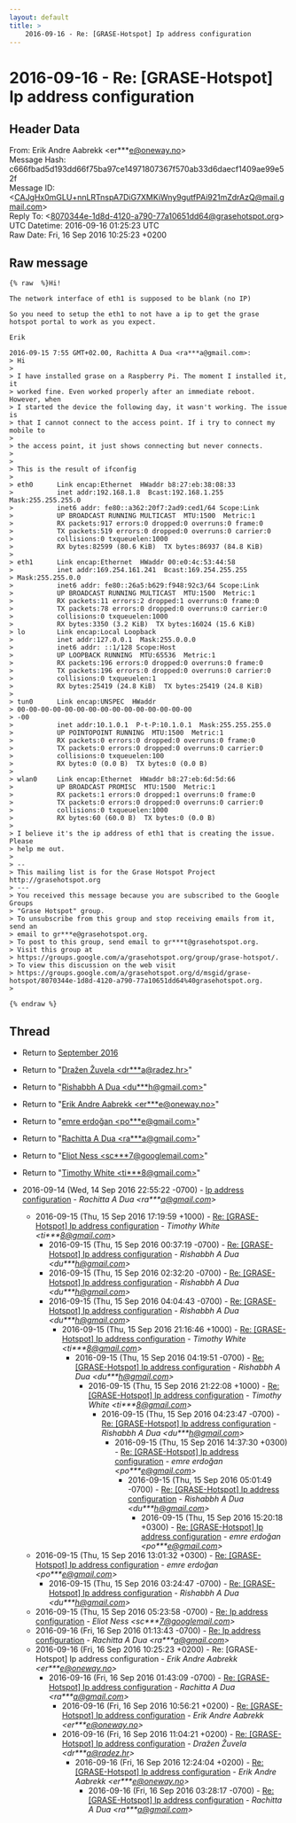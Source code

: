 ```yaml
---
layout: default
title: >
    2016-09-16 - Re: [GRASE-Hotspot] Ip address configuration
---
```


# 2016-09-16 - Re: [GRASE-Hotspot] Ip address configuration

## Header Data

From: Erik Andre Aabrekk \<er***e@oneway.no\><br>
Message Hash: c666fbad5d193dd66f75ba97ce14971807367f570ab33d6daecf1409ae99e52f<br>
Message ID: \<CAJgHx0mGLU+nnLRTnspA7DiG7XMKiWny9gutfPAi921mZdrAzQ@mail.gmail.com\><br>
Reply To: \<8070344e-1d8d-4120-a790-77a10651dd64@grasehotspot.org\><br>
UTC Datetime: 2016-09-16 01:25:23 UTC<br>
Raw Date: Fri, 16 Sep 2016 10:25:23 +0200<br>

## Raw message

```
{% raw  %}Hi!

The network interface of eth1 is supposed to be blank (no IP)

So you need to setup the eth1 to not have a ip to get the grase
hotspot portal to work as you expect.

Erik

2016-09-15 7:55 GMT+02.00, Rachitta A Dua <ra***a@gmail.com>:
> Hi
>
> I have installed grase on a Raspberry Pi. The moment I installed it, it
> worked fine. Even worked properly after an immediate reboot. However, when
> I started the device the following day, it wasn't working. The issue is
> that I cannot connect to the access point. If i try to connect my mobile to
>
> the access point, it just shows connecting but never connects.
>
>
> This is the result of ifconfig
>
> eth0      Link encap:Ethernet  HWaddr b8:27:eb:38:08:33
>           inet addr:192.168.1.8  Bcast:192.168.1.255  Mask:255.255.255.0
>           inet6 addr: fe80::a362:20f7:2ad9:ced1/64 Scope:Link
>           UP BROADCAST RUNNING MULTICAST  MTU:1500  Metric:1
>           RX packets:917 errors:0 dropped:0 overruns:0 frame:0
>           TX packets:519 errors:0 dropped:0 overruns:0 carrier:0
>           collisions:0 txqueuelen:1000
>           RX bytes:82599 (80.6 KiB)  TX bytes:86937 (84.8 KiB)
>
> eth1      Link encap:Ethernet  HWaddr 00:e0:4c:53:44:58
>           inet addr:169.254.161.241  Bcast:169.254.255.255
> Mask:255.255.0.0
>           inet6 addr: fe80::26a5:b629:f948:92c3/64 Scope:Link
>           UP BROADCAST RUNNING MULTICAST  MTU:1500  Metric:1
>           RX packets:11 errors:2 dropped:1 overruns:0 frame:0
>           TX packets:78 errors:0 dropped:0 overruns:0 carrier:0
>           collisions:0 txqueuelen:1000
>           RX bytes:3350 (3.2 KiB)  TX bytes:16024 (15.6 KiB)
> lo        Link encap:Local Loopback
>           inet addr:127.0.0.1  Mask:255.0.0.0
>           inet6 addr: ::1/128 Scope:Host
>           UP LOOPBACK RUNNING  MTU:65536  Metric:1
>           RX packets:196 errors:0 dropped:0 overruns:0 frame:0
>           TX packets:196 errors:0 dropped:0 overruns:0 carrier:0
>           collisions:0 txqueuelen:1
>           RX bytes:25419 (24.8 KiB)  TX bytes:25419 (24.8 KiB)
>
> tun0      Link encap:UNSPEC  HWaddr
> 00-00-00-00-00-00-00-00-00-00-00-00-00-00-00
> -00
>           inet addr:10.1.0.1  P-t-P:10.1.0.1  Mask:255.255.255.0
>           UP POINTOPOINT RUNNING  MTU:1500  Metric:1
>           RX packets:0 errors:0 dropped:0 overruns:0 frame:0
>           TX packets:0 errors:0 dropped:0 overruns:0 carrier:0
>           collisions:0 txqueuelen:100
>           RX bytes:0 (0.0 B)  TX bytes:0 (0.0 B)
>
> wlan0     Link encap:Ethernet  HWaddr b8:27:eb:6d:5d:66
>           UP BROADCAST PROMISC  MTU:1500  Metric:1
>           RX packets:1 errors:0 dropped:1 overruns:0 frame:0
>           TX packets:0 errors:0 dropped:0 overruns:0 carrier:0
>           collisions:0 txqueuelen:1000
>           RX bytes:60 (60.0 B)  TX bytes:0 (0.0 B)
>
> I believe it's the ip address of eth1 that is creating the issue. Please
> help me out.
>
> --
> This mailing list is for the Grase Hotspot Project http://grasehotspot.org
> ---
> You received this message because you are subscribed to the Google Groups
> "Grase Hotspot" group.
> To unsubscribe from this group and stop receiving emails from it, send an
> email to gr***e@grasehotspot.org.
> To post to this group, send email to gr***t@grasehotspot.org.
> Visit this group at
> https://groups.google.com/a/grasehotspot.org/group/grase-hotspot/.
> To view this discussion on the web visit
> https://groups.google.com/a/grasehotspot.org/d/msgid/grase-hotspot/8070344e-1d8d-4120-a790-77a10651dd64%40grasehotspot.org.
>

{% endraw %}
```

## Thread

+ Return to [September 2016](/archive/2016/09)

+ Return to "[Dražen Žuvela <dr***a<span>@</span>radez.hr>](/authors/dr___a_at_radez_hr)"
+ Return to "[Rishabbh A Dua <du***h<span>@</span>gmail.com>](/authors/du___h_at_gmail_com)"
+ Return to "[Erik Andre Aabrekk <er***e<span>@</span>oneway.no>](/authors/er___e_at_oneway_no)"
+ Return to "[emre erdoğan <po***e<span>@</span>gmail.com>](/authors/po___e_at_gmail_com)"
+ Return to "[Rachitta A Dua <ra***a<span>@</span>gmail.com>](/authors/ra___a_at_gmail_com)"
+ Return to "[Eliot Ness <sc***7<span>@</span>googlemail.com>](/authors/sc___7_at_googlemail_com)"
+ Return to "[Timothy White <ti***8<span>@</span>gmail.com>](/authors/ti___8_at_gmail_com)"

+ 2016-09-14 (Wed, 14 Sep 2016 22:55:22 -0700) - [Ip address configuration](/archive/2016/09/6ee5f7f7cc34e5ab9266c12bec542cc424ed26aaafd119d683179db76273bfa3) - _Rachitta A Dua \<ra***a@gmail.com\>_
  + 2016-09-15 (Thu, 15 Sep 2016 17:19:59 +1000) - [Re: [GRASE-Hotspot] Ip address configuration](/archive/2016/09/3ebb6e5de23c0e7435ac0d3641c9fe44f650cc8f97919352e9bfc2f55efada90) - _Timothy White \<ti***8@gmail.com\>_
    + 2016-09-15 (Thu, 15 Sep 2016 00:37:19 -0700) - [Re: [GRASE-Hotspot] Ip address configuration](/archive/2016/09/5845b70922a166e98355532bdf6455260e915dea53d0e79674ee65a34b776ff3) - _Rishabbh A Dua \<du***h@gmail.com\>_
    + 2016-09-15 (Thu, 15 Sep 2016 02:32:20 -0700) - [Re: [GRASE-Hotspot] Ip address configuration](/archive/2016/09/5d81691574ead53fe4b2e0a687106f1d3c35cab740502f0ddb91517230737122) - _Rishabbh A Dua \<du***h@gmail.com\>_
    + 2016-09-15 (Thu, 15 Sep 2016 04:04:43 -0700) - [Re: [GRASE-Hotspot] Ip address configuration](/archive/2016/09/a2af470fc2edd30cdc353f2646e176eecf7206f0b3f78324c9b699a1f9e5ec42) - _Rishabbh A Dua \<du***h@gmail.com\>_
      + 2016-09-15 (Thu, 15 Sep 2016 21:16:46 +1000) - [Re: [GRASE-Hotspot] Ip address configuration](/archive/2016/09/d9fa9bc89dd5ed13fbf0b34cd45395936d618208c96018a282f8aa8a7b345aea) - _Timothy White \<ti***8@gmail.com\>_
        + 2016-09-15 (Thu, 15 Sep 2016 04:19:51 -0700) - [Re: [GRASE-Hotspot] Ip address configuration](/archive/2016/09/d7dd55317c686992f7a78a36556493244c21e66415a1fded4bf9bbcdd7ca8a24) - _Rishabbh A Dua \<du***h@gmail.com\>_
          + 2016-09-15 (Thu, 15 Sep 2016 21:22:08 +1000) - [Re: [GRASE-Hotspot] Ip address configuration](/archive/2016/09/86b23fc64ad3d7a46491449935fd98e65b2025932c3749899d79624432d9d4ce) - _Timothy White \<ti***8@gmail.com\>_
            + 2016-09-15 (Thu, 15 Sep 2016 04:23:47 -0700) - [Re: [GRASE-Hotspot] Ip address configuration](/archive/2016/09/c202d32895114084c5f2d1506f07e9363c82c9ba79955fb6147a0aa88b34908a) - _Rishabbh A Dua \<du***h@gmail.com\>_
              + 2016-09-15 (Thu, 15 Sep 2016 14:37:30 +0300) - [Re: [GRASE-Hotspot] Ip address configuration](/archive/2016/09/a9b484476cd2c72aacf2d3ea7d8e04531817b35c388d7644b4d933269d3f0a3a) - _emre erdoğan \<po***e@gmail.com\>_
                + 2016-09-15 (Thu, 15 Sep 2016 05:01:49 -0700) - [Re: [GRASE-Hotspot] Ip address configuration](/archive/2016/09/5715959def4ec63ec02b84eb57e0a1960379bae36271da872106ba13a374e6fd) - _Rishabbh A Dua \<du***h@gmail.com\>_
                  + 2016-09-15 (Thu, 15 Sep 2016 15:20:18 +0300) - [Re: [GRASE-Hotspot] Ip address configuration](/archive/2016/09/ab23a8ee3bedd2e41155ed473bc9b4f8c3b3da02f873c19b58d7ee96d927942d) - _emre erdoğan \<po***e@gmail.com\>_
  + 2016-09-15 (Thu, 15 Sep 2016 13:01:32 +0300) - [Re: [GRASE-Hotspot] Ip address configuration](/archive/2016/09/f7bfc1f054cfc4e3154d0a85bd2859c29b3ef3ad065e6beadbfbcfef9e7f0724) - _emre erdoğan \<po***e@gmail.com\>_
    + 2016-09-15 (Thu, 15 Sep 2016 03:24:47 -0700) - [Re: [GRASE-Hotspot] Ip address configuration](/archive/2016/09/019f9ecc8da4a45e7d35c886dff2c7215d3e19eec5d80247c11ac4fcc7f8f61d) - _Rishabbh A Dua \<du***h@gmail.com\>_
  + 2016-09-15 (Thu, 15 Sep 2016 05:23:58 -0700) - [Re: Ip address configuration](/archive/2016/09/2eb9a18bb88a7fc4fcee1972bc19df300d2dc56e47bfe7f9875e26509b6aa44c) - _Eliot Ness \<sc***7@googlemail.com\>_
  + 2016-09-16 (Fri, 16 Sep 2016 01:13:43 -0700) - [Re: Ip address configuration](/archive/2016/09/a10e90fb12cdf27b1af9a09ec223b50a9fa6c67e771d23e0d706d397a0a32d6d) - _Rachitta A Dua \<ra***a@gmail.com\>_
  + 2016-09-16 (Fri, 16 Sep 2016 10:25:23 +0200) - Re: [GRASE-Hotspot] Ip address configuration - _Erik Andre Aabrekk \<er***e@oneway.no\>_
    + 2016-09-16 (Fri, 16 Sep 2016 01:43:09 -0700) - [Re: [GRASE-Hotspot] Ip address configuration](/archive/2016/09/f87037a7836fc9ea60043aa54b18c6a7e6ac263ac7c385ed4b4a0ac6aeeae9af) - _Rachitta A Dua \<ra***a@gmail.com\>_
      + 2016-09-16 (Fri, 16 Sep 2016 10:56:21 +0200) - [Re: [GRASE-Hotspot] Ip address configuration](/archive/2016/09/8647a6695246c7cb27d85957b1d936fb651a1c506dea59098da7efa50325be1c) - _Erik Andre Aabrekk \<er***e@oneway.no\>_
      + 2016-09-16 (Fri, 16 Sep 2016 11:04:21 +0200) - [Re: [GRASE-Hotspot] Ip address configuration](/archive/2016/09/ebb0bfd112ed5f3cf8377caa8e7134b20f67706c2d5089f2fcb6afec2a1d3084) - _Dražen Žuvela \<dr***a@radez.hr\>_
        + 2016-09-16 (Fri, 16 Sep 2016 12:24:04 +0200) - [Re: [GRASE-Hotspot] Ip address configuration](/archive/2016/09/2abbb34500d8b6114b3712070e953a2f720be6f21ec6311c6fff5e0534fa27b6) - _Erik Andre Aabrekk \<er***e@oneway.no\>_
          + 2016-09-16 (Fri, 16 Sep 2016 03:28:17 -0700) - [Re: [GRASE-Hotspot] Ip address configuration](/archive/2016/09/3605d994b2769d62cfe9535f25c33dd13e57648eab80e02d83fc50d7351d60ea) - _Rachitta A Dua \<ra***a@gmail.com\>_

